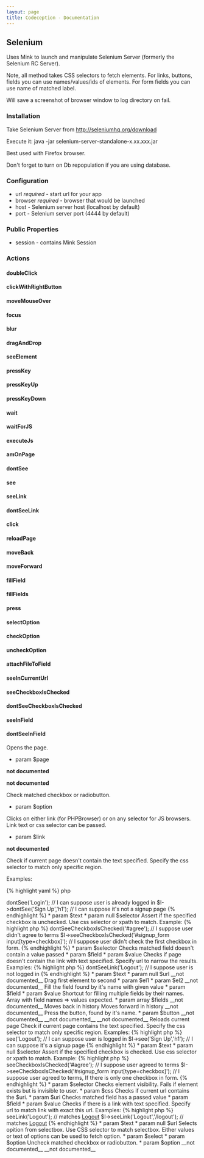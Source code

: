 ```yaml
---
layout: page
title: Codeception - Documentation
---
```


## Selenium

Uses Mink to launch and manipulate Selenium Server (formerly the Selenium RC Server).

Note, all method takes CSS selectors to fetch elements.
For links, buttons, fields you can use names/values/ids of elements.
For form fields you can use name of matched label.

Will save a screenshot of browser window to log directory on fail.

### Installation

Take Selenium Server from http://seleniumhq.org/download

Execute it: java -jar selenium-server-standalone-x.xx.xxx.jar

Best used with Firefox browser.

Don't forget to turn on Db repopulation if you are using database.

### Configuration

* url *required* - start url for your app
* browser *required* - browser that would be launched
* host  - Selenium server host (localhost by default)
* port - Selenium server port (4444 by default)

### Public Properties

* session - contains Mink Session

### Actions


#### doubleClick


#### clickWithRightButton


#### moveMouseOver


#### focus


#### blur


#### dragAndDrop


#### seeElement


#### pressKey


#### pressKeyUp


#### pressKeyDown


#### wait


#### waitForJS


#### executeJs


#### amOnPage


#### dontSee


#### see


#### seeLink


#### dontSeeLink


#### click


#### reloadPage


#### moveBack


#### moveForward


#### fillField


#### fillFields


#### press


#### selectOption


#### checkOption


#### uncheckOption


#### attachFileToField


#### seeInCurrentUrl


#### seeCheckboxIsChecked


#### dontSeeCheckboxIsChecked


#### seeInField


#### dontSeeInField


Opens the page.

 * param $page

__not documented__

__not documented__


Check matched checkbox or radiobutton.
 * param $option


Clicks on either link (for PHPBrowser) or on any selector for JS browsers.
Link text or css selector can be passed.

 * param $link

__not documented__


Check if current page doesn't contain the text specified.
Specify the css selector to match only specific region.

Examples:

{% highlight yaml %}
php
<?php
$I->dontSee('Login'); // I can suppose user is already logged in
$I->dontSee('Sign Up','h1'); // I can suppose it's not a signup page


{% endhighlight %}

 * param $text
 * param null $selector


Assert if the specified checkbox is unchecked.
Use css selector or xpath to match.

Example:

{% highlight php %}

<?php
$I->dontSeeCheckboxIsChecked('#agree'); // I suppose user didn't agree to terms
$I->seeCheckboxIsChecked('#signup_form input[type=checkbox]'); // I suppose user didn't check the first checkbox in form.


{% endhighlight %}

 * param $selector


Checks matched field doesn't contain a value passed

 * param $field
 * param $value


Checks if page doesn't contain the link with text specified.
Specify url to narrow the results.

Examples:

{% highlight php %}

<?php
$I->dontSeeLink('Logout'); // I suppose user is not logged in


{% endhighlight %}

 * param $text
 * param null $url

__not documented__


Drag first element to second

 * param $el1
 * param $el2

__not documented__


Fill the field found by it's name with given value

 * param $field
 * param $value


Shortcut for filling multiple fields by their names.
Array with field names => values expected.


 * param array $fields

__not documented__


Moves back in history


Moves forward in history

__not documented__


Press the button, found by it's name.

 * param $button

__not documented__

__not documented__

__not documented__


Reloads current page


Check if current page contains the text specified.
Specify the css selector to match only specific region.

Examples:

{% highlight php %}

<?php
$I->see('Logout'); // I can suppose user is logged in
$I->see('Sign Up','h1'); // I can suppose it's a signup page


{% endhighlight %}

 * param $text
 * param null $selector


Assert if the specified checkbox is checked.
Use css selector or xpath to match.

Example:

{% highlight php %}

<?php
$I->seeCheckboxIsChecked('#agree'); // I suppose user agreed to terms
$I->seeCheckboxIsChecked('#signup_form input[type=checkbox]'); // I suppose user agreed to terms, If there is only one checkbox in form.


{% endhighlight %}

 * param $selector


Checks element visibility.
Fails if element exists but is invisible to user.

 * param $css


Checks if current url contains the $uri.
 * param $uri


Checks matched field has a passed value

 * param $field
 * param $value


Checks if there is a link with text specified.
Specify url to match link with exact this url.

Examples:

{% highlight php %}

<?php
$I->seeLink('Logout'); // matches <a href="#">Logout</a>
$I->seeLink('Logout','/logout'); // matches <a href="/logout">Logout</a>


{% endhighlight %}

 * param $text
 * param null $url


Selects opition from selectbox.
Use CSS selector to match selectbox.
Either values or text of options can be used to fetch option.

 * param $select
 * param $option


Uncheck matched checkbox or radiobutton.
 * param $option

__not documented__

__not documented__

